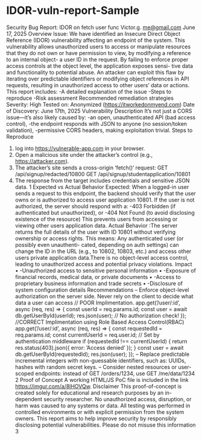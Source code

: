 # IDOR-vuln-report-Sample
Security Bug Report: IDOR on fetch user func
Victor.g.
me@gmail.com
June 17, 2025
Overview
Issue: We have identified an Insecure Direct Object Reference (IDOR) vulnerability affecting an
endpoint of the system. This vulnerability allows unauthorized users to access or manipulate
resources that they do not own or have permission to view, by modifying a reference to an
internal object- a user ID in the request.
By failing to enforce proper access controls at the object level, the application exposes sensi-
tive data and functionality to potential abuse. An attacker can exploit this flaw by iterating over
predictable identifiers or modifying object references in API requests, resulting in unauthorized
access to other users’ data or actions.
This report includes:
-A detailed explanation of the issue
-Steps to reproduce
-Risk assessment
Recommended remediation strategies
Severity: High
Tested on: Anonymized (https://itworkedonmyend.com)
Date of Discovery: June 17th, 2025
Vulnerability Description
It’s not just a CORS issue—it’s also likely caused by: -an open, unauthenticated API (bad
access control), -the endpoint responds with JSON to anyone (no session/token validation),
-permissive CORS headers, making exploitation trivial.
Steps to Reproduce
1. log into https://vulnerable-app.com in your browser.
2. Open a malicious site under the attacker’s control (e.g., https://attacker.com).
3. The attacker’s site sends a cross-origin ‘fetch()‘ request:
GET /api/signup/redacted/10800
GET /api/signup/studentapplication/10801
4. The response from the target includes credentials and sensitive JSON data.
1
Expected vs Actual Behavior
Expected: When a logged-in user sends a request to this endpoint, the backend should verify
that the user owns or is authorized to access user application 10801. If the user is not authorized,
the server should respond with a: -403 Forbidden (if authenticated but unauthorized), or -404
Not Found (to avoid disclosing existence of the resource) This prevents users from accessing or
viewing other users application data.
Actual Behavior :The server returns the full details of the user with ID 10801 without verifying
ownership or access rights. This means: Any authenticated user (or possibly even unauthenti-
cated, depending on auth settings) can change the ID in the URL (e.g., to 10802, 10803, etc.)
and access other users private application data.There is no object-level access control, leading
to unauthorized access and potential privacy violations.
Impact
• -Unauthorized access to sensitive personal information
• -Exposure of financial records, medical data, or private documents
• -Access to proprietary business information and trade secrets
• -Disclosure of system configuration details
Recommendations
– Enforce object-level authorization on the server side. Never rely on the client to
decide what data a user can access
// POOR Implimentation.
app.get(’/user/:id’, async (req, res) => {
const userId = req.params.id;
const user = await db.getUserById(userId);
res.json(user); // No authorization check!
});
//CORRECT Implimentation using Role Based Access Control(RBAC)
app.get(’/user/:id’, async (req, res) => {
const requestedId = req.params.id;
const currentUserId = req.user.id; // Set by authentication middleware
if (requestedId !== currentUserId) {
return res.status(403).json({ error: ’Access denied’ });
}
const user = await db.getUserById(requestedId);
res.json(user);
});
– Replace predictable incremental integers with non-guessable identifiers, such as:
UUIDs, hashes with random secret keys.
– Consider nested resources or user-scoped endpoints: instead of GET /orders/1234,
use GET /me/data/1234
2
Proof of Concept
A working HTML/JS PoC file is included in the link https://imgur.com/a/8lHOVQw.
Disclaimer
This proof-of-concept is created solely for educational and research purposes by an in-
dependent security researcher. No unauthorized access, disruption, or harm was caused
to any systems or data. All testing was performed in controlled environments or with
explicit permission from the system owners. This report aims to help improve security by
responsibly disclosing potential vulnerabilities. Please do not misuse this information
3
